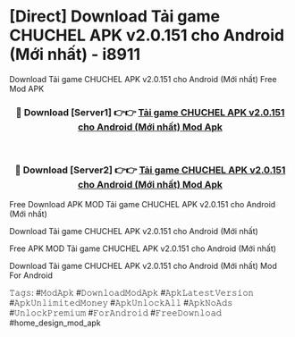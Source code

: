# [Direct] Download Tải game CHUCHEL APK v2.0.151 cho Android (Mới nhất) - i8911
Download Tải game CHUCHEL APK v2.0.151 cho Android (Mới nhất) Free Mod APK

<div align="center">
<h3>🔴 Download [Server1] 👉👉 <a href="https://apk-comot.site?title=Tải_game_CHUCHEL_APK_v2.0.151_cho_Android_(Mới_nhất)">Tải game CHUCHEL APK v2.0.151 cho Android (Mới nhất) Mod Apk</a></h3><br>

<h3>🔴 Download [Server2] 👉👉 <a href="https://apk-comot.site?title=Tải_game_CHUCHEL_APK_v2.0.151_cho_Android_(Mới_nhất)">Tải game CHUCHEL APK v2.0.151 cho Android (Mới nhất) Mod Apk</a></h3>
</div>


Free Download APK MOD Tải game CHUCHEL APK v2.0.151 cho Android (Mới nhất)

Download Tải game CHUCHEL APK v2.0.151 cho Android (Mới nhất) 

Free APK MOD Tải game CHUCHEL APK v2.0.151 cho Android (Mới nhất) 

Download Tải game CHUCHEL APK v2.0.151 cho Android (Mới nhất) Mod For Android

𝚃𝚊𝚐𝚜: #𝙼𝚘𝚍𝙰𝚙𝚔 #𝙳𝚘𝚠𝚗𝚕𝚘𝚊𝚍𝙼𝚘𝚍𝙰𝚙𝚔 #𝙰𝚙𝚔𝙻𝚊𝚝𝚎𝚜𝚝𝚅𝚎𝚛𝚜𝚒𝚘𝚗 #𝙰𝚙𝚔𝚄𝚗𝚕𝚒𝚖𝚒𝚝𝚎𝚍𝙼𝚘𝚗𝚎𝚢 #𝙰𝚙𝚔𝚄𝚗𝚕𝚘𝚌𝚔𝙰𝚕𝚕 #𝙰𝚙𝚔𝙽𝚘𝙰𝚍𝚜 #𝚄𝚗𝚕𝚘𝚌𝚔𝙿𝚛𝚎𝚖𝚒𝚞𝚖 #𝙵𝚘𝚛𝙰𝚗𝚍𝚛𝚘𝚒𝚍 #𝙵𝚛𝚎𝚎𝙳𝚘𝚠𝚗𝚕𝚘𝚊𝚍 #home_design_mod_apk